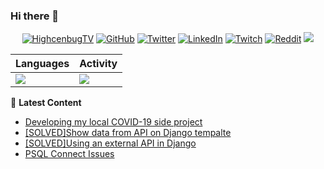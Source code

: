 ### Hi there 👋


<p align="center">
  <a href="https://facebook.com/highcenbugtv"><img src="https://img.shields.io/badge/highcenbugtv-tv-blue" alt="HighcenbugTV"></a>
  <a href="https://github.com/reyesvicente"><img src="https://img.shields.io/github/followers/reyesvicente?label=Follow&style=social" alt="GitHub"></a>
	<a href="https://twitter.com/highcenburg"><img src="https://img.shields.io/twitter/follow/highcenburg?label=Follow&style=social" alt="Twitter"></a>
	<a href="https://www.linkedin.com/in/reyesvicente0888"><img src="https://img.shields.io/badge/LinkedIn--_.svg?style=social&logo=linkedin" alt="LinkedIn"></a>	
  <a href="https://twitch.tv/highcenburg"><img src="https://img.shields.io/twitch/status/highcenburg?style=social" alt="Twitch"></a>
  <a href="https://reddit.com/u/icenreyes"><img src="https://img.shields.io/reddit/user-karma/combined/icenreyes?style=social" alt="Reddit"></a>
  <a href="https://open.spotify.com/artist/7oujeUrwgwhYUQFRW7VlIR?si=FlA7f1xiScKf4wcaegYF8g"><img src="https://img.shields.io/badge/Soul%20Heist%20Music-Support-green"></a>
</p>



Languages | Activity
------------ | -------------
![](https://wakatime.com/share/@vgreyes/31b6042f-566a-4eab-a95a-20aad96c1600.png) | ![](https://wakatime.com/share/@vgreyes/9569364d-0544-4bb0-bee4-2faeb6d5c511.png)


📕 **Latest Content**
<!-- BLOG-POST-LIST:START -->
- [Developing my local COVID-19 side project](https://dev.to/highcenburg/developing-my-local-covid-19-side-project-2oa6)
- [[SOLVED]Show data from API on Django tempalte](https://dev.to/highcenburg/show-data-from-api-on-django-tempalte-566k)
- [[SOLVED]Using an external API in Django](https://dev.to/highcenburg/using-an-external-api-in-django-1kki)
- [PSQL Connect Issues](https://dev.to/highcenburg/psql-connect-issues-1g19)
<!-- BLOG-POST-LIST:END -->
